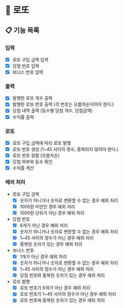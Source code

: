 # 🎰 로또

## 📋 기능 목록

### 입력

- [x] 로또 구입 금액 입력
- [x] 당첨 번호 입력
- [x] 보너스 번호 입력

### 출력

- [x] 발행한 로또 개수 출력
- [x] 발행한 로또 번호 출력 (각 번호는 오름차순이어야 한다.)
- [x] 당첨 내역 출력 (등수별 당첨 개수, 당첨금액)
- [x] 수익률 출력

### 로또

- [x] 로또 구입 금액에 따라 로또 발행
- [x] 로또 번호 생성 (1~45 사이의 정수, 중복되지 않아야 한다.)
- [x] 로또 번호 정렬 (오름차순)
- [x] 당첨 여부와 등수 확인
- [x] 수익률 계산

### 예외 처리

- 로또 구입 금액
  - [x] 숫자가 아니거나 숫자로 변환할 수 없는 경우 예외 처리
  - [x] 1000원 미만인 경우 예외 처리
  - [x] 1000원 단위가 아닌 경우 예외 처리
- 당첨 번호
  - [x] 6개가 아닌 경우 예외 처리
  - [x] 숫자가 아니거나 숫자로 변환할 수 없는 경우 예외 처리
  - [x] 1~45 사이의 정수가 아닌 경우 예외 처리
  - [x] 중복된 숫자가 있는 경우 예외 처리
- 보너스 번호
  - [x] 1개가 아닌 경우 예외 처리
  - [x] 숫자가 아니거나 숫자로 변환할 수 없는 경우 예외 처리
  - [x] 1~45 사이의 정수가 아닌 경우 예외 처리
  - [x] 당첨 번호와 중복된 숫자가 있는 경우 예외 처리
- 로또 발행
  - [x] 로또 번호가 6개가 아닌 경우 예외 처리
  - [x] 로또 번호가 1~45 사이의 정수가 아닌 경우 예외 처리
  - [x] 로또 번호에 중복된 숫자가 있는 경우 예외 처리
